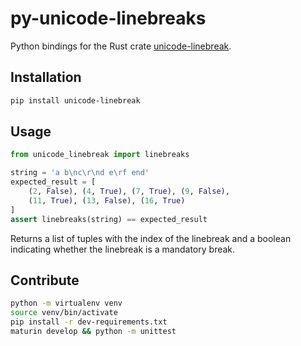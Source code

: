 # py-unicode-linebreaks

Python bindings for the Rust crate [unicode-linebreak](https://crates.io/crates/unicode-linebreak).

## Installation

```bash
pip install unicode-linebreak
```

## Usage

```python
from unicode_linebreak import linebreaks

string = 'a b\nc\r\nd e\rf end'
expected_result = [
    (2, False), (4, True), (7, True), (9, False),
    (11, True), (13, False), (16, True)
]
assert linebreaks(string) == expected_result
```

Returns a list of tuples with the index of the linebreak and a boolean indicating whether the linebreak is a mandatory break.

## Contribute

```bash
python -m virtualenv venv
source venv/bin/activate
pip install -r dev-requirements.txt
maturin develop && python -m unittest
```
